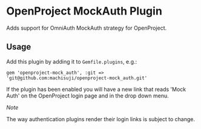 # OpenProject MockAuth Plugin

Adds support for OmniAuth MockAuth strategy for OpenProject.

## Usage

Add this plugin by adding it to `Gemfile.plugins`, e.g.:

    gem 'openproject-mock_auth', :git => 'git@github.com:machisuji/openproject-mock_auth.git'

If the plugin has been enabled you will have a new link that reads 'Mock Auth' on the OpenProject login page and in the drop down menu.

*Note*

The way authentication plugins render their login links is subject to change.
